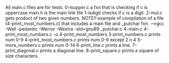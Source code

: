 All main.c files are for tests.
0-isupper.c  a fxn that is checking if c is uppercase
main.h  is the main link file
1-isdigit  checks if c is a digit.
2-mul.c  gets product of two given numbers.
NOTE!! example of compilation of a file (4-print_most_numbers.c) that includes a main file and _putchar fxn. -->gcc -Wall -pedantic -Werror -Wextra -std=gnu89 _putchar.c 4-main.c 4-print_most_numbers.c -o 4-print_most_numbers
3-print_numbers.c  prints num 0-9
4-print_most_numbers.c  prints num 0-9 except 2 n 4
5-more_numbers.c  prints num 0-14
6-print_line.c  prints a line.
7-print_diagonal.c  prints a diagonal line.
8-print_square.c  prints a square of size characters.
